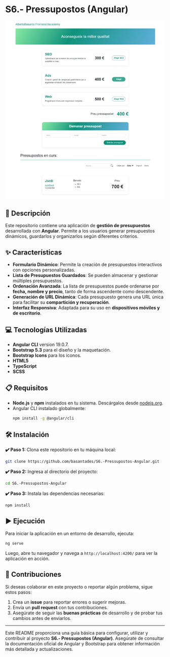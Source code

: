 # S6.- Pressupostos (Angular)

<p align="center">
  <img src="public/assets/screenshot.jpg" alt="Captura de pantalla del proyecto" />
</p>

## 📄 Descripción

Este repositorio contiene una aplicación de **gestión de presupuestos** desarrollada con **Angular**. Permite a los usuarios generar presupuestos dinámicos, guardarlos y organizarlos según diferentes criterios.

## ✨ Características

- **Formulario Dinámico**: Permite la creación de presupuestos interactivos con opciones personalizadas.
- **Lista de Presupuestos Guardados**: Se pueden almacenar y gestionar múltiples presupuestos.
- **Ordenación Avanzada**: La lista de presupuestos puede ordenarse por **fecha, nombre y precio**, tanto de forma ascendente como descendente.
- **Generación de URL Dinámica**: Cada presupuesto genera una URL única para facilitar su **compartición y recuperación**.
- **Interfaz Responsiva**: Adaptada para su uso en **dispositivos móviles y de escritorio**.

## 💻 Tecnologías Utilizadas

- **Angular CLI** version 19.0.7.
- **Bootstrap 5.3** para el diseño y la maquetación.
- **Bootstrap Icons** para los iconos.
- **HTML5**
- **TypeScript**
- **SCSS**

## 📋 Requisitos

- **Node.js** y **npm** instalados en tu sistema. Descárgalos desde [nodejs.org](https://nodejs.org/).
- Angular CLI instalado globalmente:
  ```bash
  npm install -g @angular/cli
  ```

## 🛠️ Instalación

**✔️ Paso 1:** Clona este repositorio en tu máquina local:
```bash
git clone https://github.com/basantades/S6.-Pressupostos-Angular.git
```

**✔️ Paso 2:** Ingresa al directorio del proyecto:
```bash
cd S6.-Pressupostos-Angular
```

**✔️ Paso 3:** Instala las dependencias necesarias:
```bash
npm install
```

## ▶️ Ejecución

Para iniciar la aplicación en un entorno de desarrollo, ejecuta:
```bash
ng serve
```
Luego, abre tu navegador y navega a `http://localhost:4200/` para ver la aplicación en acción.

## 🤝 Contribuciones

Si deseas colaborar en este proyecto o reportar algún problema, sigue estos pasos:

1. Crea un **issue** para reportar errores o sugerir mejoras.
2. Envía un **pull request** con tus contribuciones.
3. Asegúrate de seguir las **buenas prácticas** de desarrollo y de probar tus cambios antes de enviarlos.

---

Este README proporciona una guía básica para configurar, utilizar y contribuir al proyecto **S6.- Pressupostos (Angular)**. Asegúrate de consultar la documentación oficial de Angular y Bootstrap para obtener información más detallada y actualizaciones.

